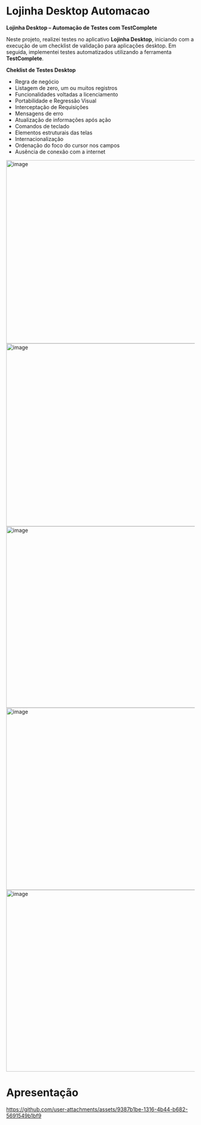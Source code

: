 # Lojinha Desktop Automacao

**Lojinha Desktop – Automação de Testes com TestComplete**

Neste projeto, realizei testes no aplicativo **Lojinha Desktop**, iniciando com a execução de um checklist de validação para aplicações desktop. Em seguida, implementei testes automatizados utilizando a ferramenta **TestComplete**.

**Cheklist de Testes Desktop**
- Regra de negócio
- Listagem de zero, um ou muitos registros
- Funcionalidades voltadas a licenciamento
- Portabilidade e Regressão Visual
- Interceptação de Requisições
- Mensagens de erro
- Atualização de informações após ação
- Comandos de teclado
- Elementos estruturais das telas
- Internacionalização
- Ordenação do foco do cursor nos campos
- Ausência de conexão com a internet

<img width="773" height="489" alt="image" src="https://github.com/user-attachments/assets/02af4657-c150-4355-9dd9-c0c778b28e06" />

<img width="773" height="488" alt="image" src="https://github.com/user-attachments/assets/0c422e13-a15b-422a-ad31-a47e6295f821" />

<img width="765" height="484" alt="image" src="https://github.com/user-attachments/assets/61a4b7cb-ccde-45d5-88a0-8ff32f399b67" />

<img width="767" height="486" alt="image" src="https://github.com/user-attachments/assets/10555ae1-b11b-4a33-9520-a2f5ca99b693" />

<img width="768" height="485" alt="image" src="https://github.com/user-attachments/assets/ff8ab331-9536-41e7-a26b-7630bc6f8b02" />

# Apresentação
https://github.com/user-attachments/assets/9387b1be-1316-4b44-b682-5691549b1bf9

